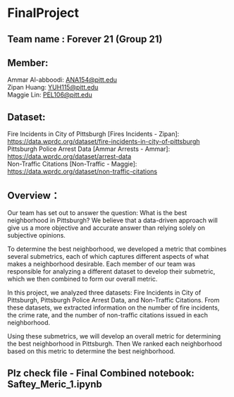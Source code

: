 # FinalProject

## Team name : Forever 21 (Group 21)

## Member:  
Ammar Al-abboodi: ANA154@pitt.edu     
Zipan Huang: YUH115@pitt.edu  
Maggie Lin: PEL106@pitt.edu  

## Dataset: 
Fire Incidents in City of Pittsburgh [Fires Incidents - Zipan]: https://data.wprdc.org/dataset/fire-incidents-in-city-of-pittsburgh  
Pittsburgh Police Arrest Data [Ammar Arrests - Ammar]:  https://data.wprdc.org/dataset/arrest-data  
Non-Traffic Citations [Non-Traffic - Maggie]: https://data.wprdc.org/dataset/non-traffic-citations  

## Overview：
Our team has set out to answer the question: What is the best neighborhood in Pittsburgh? We believe that a data-driven approach will give us a more objective and accurate answer than relying solely on subjective opinions.

To determine the best neighborhood, we developed a metric that combines several submetrics, each of which captures different aspects of what makes a neighborhood desirable. Each member of our team was responsible for analyzing a different dataset to develop their submetric, which we then combined to form our overall metric.

In this project, we analyzed three datasets: Fire Incidents in City of Pittsburgh, Pittsburgh Police Arrest Data, and Non-Traffic Citations. From these datasets, we extracted information on the number of fire incidents, the crime rate, and the number of non-traffic citations issued in each neighborhood.

Using these submetrics, we will develop an overall metric for determining the best neighborhood in Pittsburgh. Then We ranked each neighborhood based on this metric to determine the best neighborhood.

## Plz check file - Final Combined notebook: Saftey_Meric_1.ipynb
